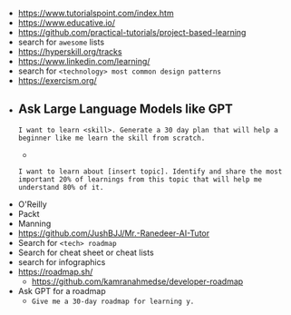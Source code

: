 - https://www.tutorialspoint.com/index.htm
- https://www.educative.io/
- https://github.com/practical-tutorials/project-based-learning
- search for `awesome` lists
- https://hyperskill.org/tracks
- https://www.linkedin.com/learning/
- search for `<technology> most common design patterns` 
- https://exercism.org/
- Ask Large Language Models like GPT
  - 
  ```
  I want to learn <skill>. Generate a 30 day plan that will help a beginner like me learn the skill from scratch.
  ```
  - 
  ```
  I want to learn about [insert topic]. Identify and share the most important 20% of learnings from this topic that will help me understand 80% of it.
  ```
- O'Reilly
- Packt
- Manning
- https://github.com/JushBJJ/Mr.-Ranedeer-AI-Tutor
- Search for `<tech> roadmap`
- Search for cheat sheet or cheat lists
- search for infographics
- https://roadmap.sh/
  - https://github.com/kamranahmedse/developer-roadmap
- Ask GPT for a roadmap
  - `Give me a 30-day roadmap for learning y.`